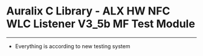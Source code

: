 # Auralix C Library - ALX HW NFC WLC Listener V3_5b MF Test Module
---
- Everything is according to new testing system